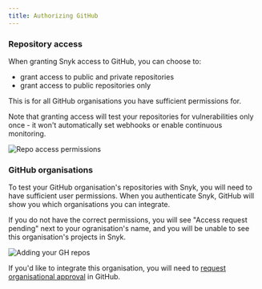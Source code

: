 ```yaml
---
title: Authorizing GitHub
---
```

### Repository access

When granting Snyk access to GitHub, you can choose to:

* grant access to public and private repositories
* grant access to public repositories only

This is for all GitHub organisations you have sufficient permissions for.

Note that granting access will test your repositories for vulnerabilities only once - it won't automatically set webhooks or enable continuous monitoring.

![Repo access permissions](https://res.cloudinary.com/snyk/image/upload/c_scale,h_358/v1482163908/docs/GH_repository_access.png)

### GitHub organisations

To test your GitHub organisation's repositories with Snyk, you will need to have sufficient user permissions. When you authenticate Snyk, GitHub will show you which organisations you can integrate.

If you do not have the correct permissions, you will see "Access request pending" next to your ogranisation's name, and you will be unable to see this organisation's projects in Snyk.

![Adding your GH repos](https://res.cloudinary.com/snyk/image/upload/f_auto,q_auto,w_auto/v1479811749/docs/github-org-permissions.png)

If you'd like to integrate this organisation, you will need to [request organisational approval](https://help.github.com/articles/requesting-organization-approval-for-your-authorized-applications/) in GitHub.
